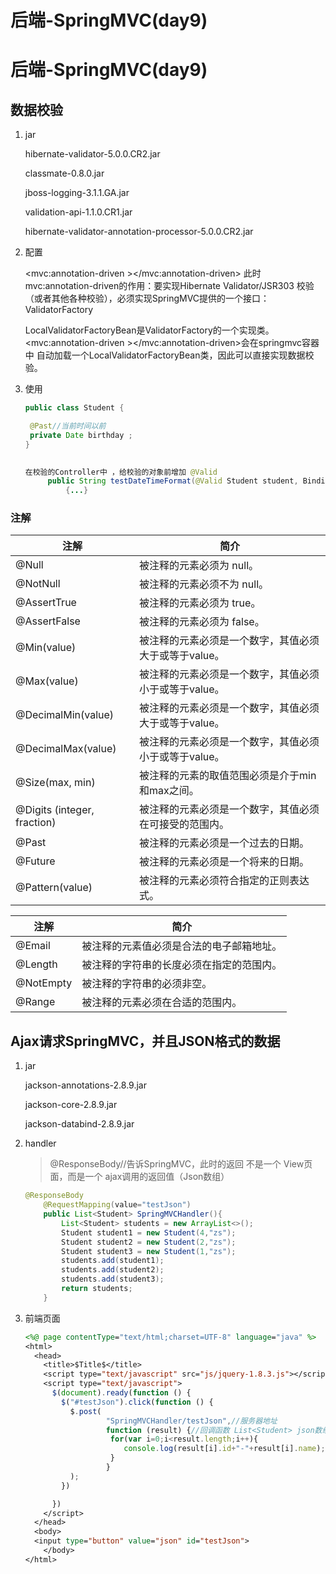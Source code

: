 # 后端-SpringMVC(day9)


# 后端-SpringMVC(day9)

## 数据校验

1. jar

   hibernate-validator-5.0.0.CR2.jar 	

   classmate-0.8.0.jar 	

   jboss-logging-3.1.1.GA.jar

   validation-api-1.1.0.CR1.jar 	

   hibernate-validator-annotation-processor-5.0.0.CR2.jar

2. 配置

   <mvc:annotation-driven ></mvc:annotation-driven>
   此时mvc:annotation-driven的作用：要实现Hibernate Validator/JSR303 校验（或者其他各种校验），必须实现SpringMVC提供的一个接口：ValidatorFactory

   LocalValidatorFactoryBean是ValidatorFactory的一个实现类。
   <mvc:annotation-driven ></mvc:annotation-driven>会在springmvc容器中 自动加载一个LocalValidatorFactoryBean类，因此可以直接实现数据校验。

3. 使用

   ```java
   public class Student {
   
   	@Past//当前时间以前
   	private Date birthday ;
   }
   	
   
   在校验的Controller中 ，给校验的对象前增加 @Valid
   		public String testDateTimeFormat(@Valid Student student, BindingResult result ,Map<String,Object> map) {
   			{...}
   
   ```

### 注解

| 注解                         | 简介                                                   |
| ---------------------------- | ------------------------------------------------------ |
| @Null                        | 被注释的元素必须为 null。                              |
| @NotNull                     | 被注释的元素必须不为 null。                            |
| @AssertTrue                  | 被注释的元素必须为 true。                              |
| @AssertFalse                 | 被注释的元素必须为 false。                             |
| @Min(value)                  | 被注释的元素必须是一个数字，其值必须大于或等于value。  |
| @Max(value)                  | 被注释的元素必须是一个数字，其值必须小于或等于value。  |
| @DecimalMin(value)           | 被注释的元素必须是一个数字，其值必须大于或等于value。  |
| @DecimalMax(value)           | 被注释的元素必须是一个数字，其值必须小于或等于value。  |
| @Size(max,  min)             | 被注释的元素的取值范围必须是介于min和max之间。         |
| @Digits  (integer, fraction) | 被注释的元素必须是一个数字，其值必须在可接受的范围内。 |
| @Past                        | 被注释的元素必须是一个过去的日期。                     |
| @Future                      | 被注释的元素必须是一个将来的日期。                     |
| @Pattern(value)              | 被注释的元素必须符合指定的正则表达式。                 |

| 注解      | 简介                                     |
| --------- | ---------------------------------------- |
| @Email    | 被注释的元素值必须是合法的电子邮箱地址。 |
| @Length   | 被注释的字符串的长度必须在指定的范围内。 |
| @NotEmpty | 被注释的字符串的必须非空。               |
| @Range    | 被注释的元素必须在合适的范围内。         |

## Ajax请求SpringMVC，并且JSON格式的数据

1. jar

   jackson-annotations-2.8.9.jar

   jackson-core-2.8.9.jar

   jackson-databind-2.8.9.jar

2. handler

   > @ResponseBody//告诉SpringMVC，此时的返回 不是一个 View页面，而是一个 ajax调用的返回值（Json数组）

   ```java
   @ResponseBody
       @RequestMapping(value="testJson")
       public List<Student> SpringMVCHandler(){
           List<Student> students = new ArrayList<>();
           Student student1 = new Student(4,"zs");
           Student student2 = new Student(2,"zs");
           Student student3 = new Student(1,"zs");
           students.add(student1);
           students.add(student2);
           students.add(student3);
           return students;
       }
   ```

3. 前端页面

   ```jsp
   <%@ page contentType="text/html;charset=UTF-8" language="java" %>
   <html>
     <head>
       <title>$Title$</title>
       <script type="text/javascript" src="js/jquery-1.8.3.js"></script>
       <script type="text/javascript">
         $(document).ready(function () {
           $("#testJson").click(function () {
             $.post(
                     "SpringMVCHandler/testJson",//服务器地址
                     function (result) {//回调函数 List<Student> json数组格式
                      for(var i=0;i<result.length;i++){
                         console.log(result[i].id+"-"+result[i].name);
                      }
                     }
             );
           })
   
         })
       </script>
     </head>
     <body>
     <input type="button" value="json" id="testJson">
       </body>
   </html>
   ```

   



